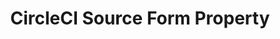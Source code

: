 ---
# -------------------------- #
#     USING THIS TEMPLATE    #
# -------------------------- #

## NEED HELP USING THIS TEMPLATE? SEE:
## https://docs-about-stitch-docs.netlify.com/reference/connect-templates/destination-form-property/
## FOR INSTRUCTIONS & REFERENCE INFO


# -------------------------- #
#        CONTENT TYPE        #
# -------------------------- #

product-type: "connect"
content-type: "api-form"
form-type: "source"
key: "source-form-properties-circle-ci-object"


# -------------------------- #
#        OBJECT INFO         #
# -------------------------- #

title: "CircleCI Source Form Property"
api-type: "platform.circle-ci"
display-name: "CircleCI"

source-type: "saas"
docs-name: "circle-ci" # This should be whatever integration.name is. Ex: LinkedIn Ads is linkedin-ads

property-description: ""
## Used to create a description for the object that doesn't adhere to the standard in _developers/connect/api/documentation/api-form-properties.html
## See the Heap object for an example


# -------------------------- #
#      OBJECT ATTRIBUTES     #
# -------------------------- #

uses-start-date: true

# Only source-specific attributes need to be listed here.
# The following attributes are considered common,
# and therefore don't need to be listed:
# anchor_time, cron_expression, frequency_in_minutes, image_version, start_date 

object-attributes:
  - name: "project_slugs"
    type: "string"
    required: true
    description: |
      Your project slugs. This is a space-separated list. Refer to the [{{ form-property.display-name }} documentation]({{ doc-link | prepend: site.baseurl | append: #create-your-project-slugs }}) for instructions on how to create a project slug.
    value: "<PROJECT_TYPE>/<ORG_NAME>/<REPO_NAME>"

  - name: "token"
    type: "string"
    required: true
    description: |
      The {{ form-property.display-name }} API token. Refer to the [{{ form-property.display-name }} documentation]({{ doc-link | prepend: site.baseurl | append: #create-api-token }}) for instructions on how to create a one.
    value: "<API_TOKEN>"  
---